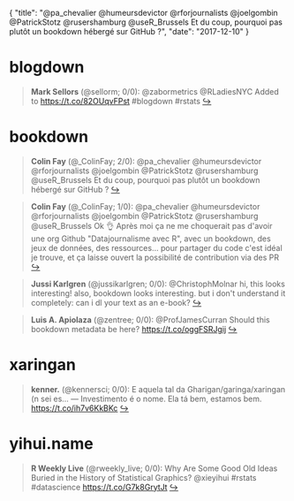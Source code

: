 {
  "title": "@pa_chevalier @humeursdevictor @rforjournalists @joelgombin @PatrickStotz @rusershamburg @useR_Brussels Et du coup, pourquoi pas plutôt un bookdown hébergé sur GitHub ?",
  "date": "2017-12-10"
}

# blogdown

> **Mark Sellors** (@sellorm; 0/0): @zabormetrics @RLadiesNYC Added to https://t.co/82OUqvFPst #blogdown #rstats  [&#8618;](https://twitter.com/xieyihui/status/939625075829104641)

<!-- -->


# bookdown

> **Colin Fay** (@_ColinFay; 2/0): @pa_chevalier @humeursdevictor @rforjournalists @joelgombin @PatrickStotz @rusershamburg @useR_Brussels Et du coup, pourquoi pas plutôt un bookdown hébergé sur GitHub ?  [&#8618;](https://twitter.com/xieyihui/status/939385657465688064)

<!-- -->


> **Colin Fay** (@_ColinFay; 1/0): @pa_chevalier @humeursdevictor @rforjournalists @joelgombin @PatrickStotz @rusershamburg @useR_Brussels Ok 👌 
Après moi ça ne me choquerait pas d'avoir une org Github "Datajournalisme avec R", avec un bookdown, des jeux de données, des ressources...  pour partager du code c'est idéal je trouve, et ça laisse ouvert la possibilité de contribution via des PR  [&#8618;](https://twitter.com/xieyihui/status/939442717377081344)

<!-- -->


> **Jussi Karlgren** (@jussikarlgren; 0/0): @ChristophMolnar hi, this looks interesting! also, bookdown looks interesting. but i don't understand it completely: can i dl your text as an e-book?  [&#8618;](https://twitter.com/xieyihui/status/939655725625753600)

<!-- -->


> **Luis A. Apiolaza** (@zentree; 0/0): @ProfJamesCurran Should this bookdown metadata be here? https://t.co/oggFSRJgij  [&#8618;](https://twitter.com/xieyihui/status/939351651457961985)

<!-- -->


# xaringan

> **kenner.** (@kennersci; 0/0): E aquela tal da Gharigan/garinga/xaringan (n sei es... — Investimento é o nome. Ela tá bem, estamos bem.  https://t.co/ih7v6KkBKc  [&#8618;](https://twitter.com/xieyihui/status/939529313870901249)

<!-- -->


# yihui.name

> **R Weekly Live** (@rweekly_live; 0/0): Why Are Some Good Old Ideas Buried in the History of Statistical Graphics? @xieyihui #rstats #datascience https://t.co/G7k8GrytJt  [&#8618;](https://twitter.com/xieyihui/status/939352901650038786)

<!-- -->


